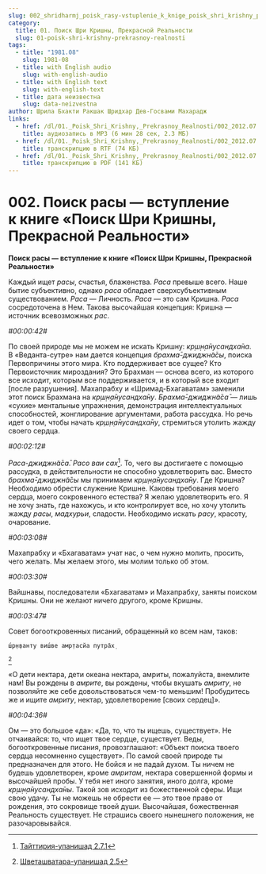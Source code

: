 ```yaml
---
slug: 002_shridharmj_poisk_rasy-vstuplenie_k_knige_poisk_shri_krishny_prekrasnoj_realnosti
category:
  title: 01. Поиск Шри Кришны, Прекрасной Реальности
  slug: 01-poisk-shri-krishny-prekrasnoy-realnosti
tags:
  - title: "1981.08"
    slug: 1981-08
  - title: with English audio
    slug: with-english-audio
  - title: with English text
    slug: with-english-text
  - title: дата неизвестна
    slug: data-neizvestna
author: Шрила Бхакти Ракшак Шридхар Дев-Госвами Махарадж
links:
  - href: /dl/01._Poisk_Shri_Krishny,_Prekrasnoy_Realnosti/002_2012.07.25.15_ShridharMj_Poisk_rasy--vstuplenie_k_knige_Poisk_Shri_Krishny_Prekrasnoj_Realnosti.mp3
    title: аудиозапись в MP3 (6 мин 28 сек, 2.3 МБ)
  - href: /dl/01._Poisk_Shri_Krishny,_Prekrasnoy_Realnosti/002_2012.07.25.15_ShridharMj_Poisk_rasy--vstuplenie_k_knige_Poisk_Shri_Krishny_Prekrasnoj_Realnosti.rtf
    title: транскрипцию в RTF (74 КБ)
  - href: /dl/01._Poisk_Shri_Krishny,_Prekrasnoy_Realnosti/002_2012.07.25.15_ShridharMj_Poisk_rasy--vstuplenie_k_knige_Poisk_Shri_Krishny_Prekrasnoj_Realnosti.pdf
    title: транскрипцию в PDF (141 КБ)
---
```


# 002. Поиск расы — вступление к книге «Поиск Шри Кришны, Прекрасной Реальности»

**Поиск расы — вступление к книге «Поиск Шри Кришны, Прекрасной Реальности»**

Каждый ищет *расы*, счастья, блаженства. *Раса* превыше всего. Наше бытие субъективно, однако *раса* обладает сверхсубъективным существованием. *Раса* — Личность. *Раса* — это сам Кришна. *Раса* сосредоточена в Нем. Такова высочайшая концепция: Кришна — источник всевозможных *рас*.

*#00:00:42#*

По своей природе мы не можем не искать Кришну: *кр̣ш̣н̣а̄нусандха̄на*. В «Веданта-сутре» нам дается концепция *брахма̄-джиджн̃а̄сы*, поиска Первопричины этого мира. Кто поддерживает все сущее? Кто Первоисточник мироздания? Это Брахман — основа всего, из которого все исходит, которым все поддерживается, и в который все входит [после разрушения]. Махапрабху и «Шримад-Бхагаватам» заменили этот поиск Брахмана на *кр̣ш̣н̣а̄нусандха̄ну*. *Брахма̄-джиджн̃а̄са̄* — лишь «сухие» ментальные упражнения, демонстрация интеллектуальных способностей, жонглирование аргументами, работа рассудка. Но речь идет о том, чтобы начать *кр̣ш̣н̣а̄нусандха̄ну*, стремиться утолить жажду своего сердца.

*#00:02:12#*

*Раса-джиджн̃а̄са̄. Расо ваи сах̣*[^ftnref1]. То, чего вы достигаете с помощью рассудка, в действительности не способно удовлетворить вас. Вместо *брахма̄-джиджн̃а̄сы* мы принимаем *кр̣ш̣н̣а̄нусандха̄ну*. Где Кришна? Необходимо обрести служение Кришне. Каковы требования моего сердца, моего сокровенного естества? Я желаю удовлетворить его. Я не хочу знать, где нахожусь, и кто контролирует все, но хочу утолить жажду *расы*, *мадхурьи*, сладости. Необходимо искать *расу*, красоту, очарование.

*#00:03:08#*

Махапрабху и «Бхагаватам» учат нас, о чем нужно молить, просить, чего желать. Мы желаем этого, мы молим только об этом.

*#00:03:30#*

Вайшнавы, последователи «Бхагаватам» и Махапрабху, заняты поиском Кришны. Они не желают ничего другого, кроме Кришны.

*#00:03:47#*

Совет богооткровенных писаний, обращенный ко всем нам, таков:

    ш́р̣н̣ванту виш́ве амр̣тасйа путра̄х̣
[^ftnref2]

«О дети нектара, дети океана нектара, амриты, пожалуйста, внемлите нам! Вы рождены в *амрите*, вы рождены, чтобы вкушать *амриту*, не позволяйте же себе довольствоваться чем-то меньшим! Пробудитесь же и ищите *амриту*, нектар, удовлетворение [своих сердец]».

*#00:04:36#*

Ом — это большое «да»: «Да, то, что ты ищешь, существует». Не отчаивайся: то, что ищет твое сердце, существует. Веды, богооткровенные писания, провозглашают: «Объект поиска твоего сердца несомненно существует». По самой своей природе ты предназначен для этого. Не бойся и не падай духом. Ты ничем не будешь удовлетворен, кроме *амритам*, нектара совершенной формы и высочайшей пробы. У тебя нет иного занятия, иного долга, кроме *кр̣ш̣н̣а̄нусандха̄ны*. Такой зов исходит из божественной сферы. Ищи свою удачу. Ты не можешь не обрести ее — это твое право от рождения, это сокровище твоей души. Высочайшая, божественная Реальность существует. Не страшись своего нынешнего положения, не разочаровывайся.



[^ftnref1]: [Тайттирия-упанишад 2.7.1](../notes/tajttiriya-upanishad/tajttiriya-upanishad-2-7-1.md)

[^ftnref2]: [Шветашватара-упанишад 2.5](../notes/shvetashvatara-upanishad/shvetashvatara-upanishad-2-5.md)
